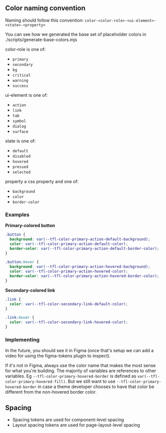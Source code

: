 ## Color naming convention
Naming should follow this convention:
`color-<color-role>-<ui-element>-<state>-<property>`

You can see how we generated the base set of placeholder colors in ./scripts/generate-base-colors.mjs

color-role is one of:  
- `primary`
- `secondary`
- `bg`
- `critical`
- `warning`
- `success`

ui-element is one of:  
- `action`
- `link`
- `tab`
- `symbol`
- `dialog`
- `surface`

state is one of:  
- `default`
- `disabled`
- `hovered`
- `pressed`
- `selected`

property a css property and one of:
- `background`
- `color`
- `border-color`

### Examples
**Primary-colored button**
```css
.button {
  background: var(--tfl-color-primary-action-default-background);
  color: var(--tfl-color-primary-action-default-color);
  border-color: var(--tfl-color-primary-action-default-border-color);
}

.button:hover {
  background: var(--tfl-color-primary-action-hovered-background);
  color: var(--tfl-color-primary-action-hovered-color);
  border-color: var(--tfl-color-primary-action-hovered-border-color);
}
```

**Secondary-colored link**
```css
.link {
  color: var(--tfl-color-secondary-link-default-color);
}

.link:hover {
  color: var(--tfl-color-secondary-link-hovered-color);
}
```

### Implementing
In the future, you should see it in Figma (once that's setup we can add a video for using the figma-tokens plugin to inspect).

If it's not in Figma, always use the color name that makes the most sense for what you're building. The majority of variables are references to other variables. Eg `--tfl-color-primary-hovered-border` is defined as `var(--tfl-color-primary-hovered-fill)`. But we still want to use `--tfl-color-primary-hovered-border` in case a theme developer chooses to have that color be different from the non-hovered border color.

## Spacing
- Spacing tokens are used for component-level spacing
- Layout spacing tokens are used for page-layout-level spacing